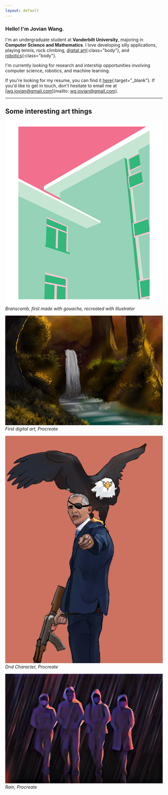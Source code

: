 ```yaml
---
layout: default
---
```


### Hello! I'm Jovian Wang.

I'm an undergraduate student at **Vanderbilt University**, majoring in **Computer Science and Mathematics**. I love developing silly applications, playing tennis, rock climbing, [digital art](/extras/art){:class="body"}, and [robotics](/extras/robotics){:class="body"}.

I'm currently looking for research and intership opportunities involving computer science, robotics, and machine learning.

If you're looking for my resume, you can find it [here](assets/JovianWang_Resume.pdf){:target="_blank"}. If you'd like to get in touch, don't hesitate to email me at [wg.jovian@gmail.com](mailto: wg.jovian@gmail.com).

---

## Some interesting art things

![Building](/assets/art_4.png)
*Branscomb, first made with gouache, recreated with Illustrator*

![Forest](/assets/art_1.jpg)
*First digital art, Procreate*

![Barack Obama](/assets/art_2.jpg)
*Dnd Character, Procreate*

![People](/assets/art_3.jpg)
*Rain, Procreate*